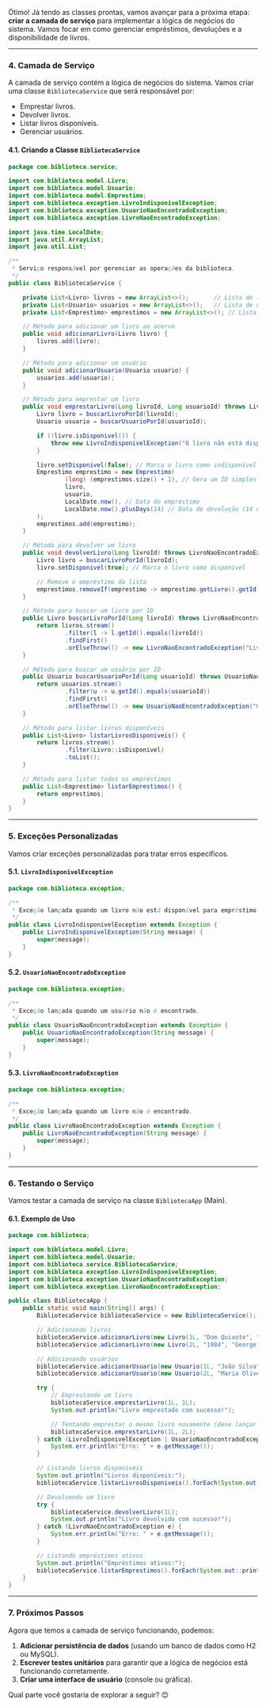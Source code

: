 Ótimo! Já tendo as classes prontas, vamos avançar para a próxima etapa: **criar a camada de serviço** para implementar a lógica de negócios do sistema. Vamos focar em como gerenciar empréstimos, devoluções e a disponibilidade de livros.

---

### **4. Camada de Serviço**
A camada de serviço contém a lógica de negócios do sistema. Vamos criar uma classe `BibliotecaService` que será responsável por:
- Emprestar livros.
- Devolver livros.
- Listar livros disponíveis.
- Gerenciar usuários.

#### **4.1. Criando a Classe `BibliotecaService`**

```java
package com.biblioteca.service;

import com.biblioteca.model.Livro;
import com.biblioteca.model.Usuario;
import com.biblioteca.model.Emprestimo;
import com.biblioteca.exception.LivroIndisponivelException;
import com.biblioteca.exception.UsuarioNaoEncontradoException;
import com.biblioteca.exception.LivroNaoEncontradoException;

import java.time.LocalDate;
import java.util.ArrayList;
import java.util.List;

/**
 * Serviço responsável por gerenciar as operações da biblioteca.
 */
public class BibliotecaService {

    private List<Livro> livros = new ArrayList<>();       // Lista de livros
    private List<Usuario> usuarios = new ArrayList<>();   // Lista de usuários
    private List<Emprestimo> emprestimos = new ArrayList<>(); // Lista de empréstimos

    // Método para adicionar um livro ao acervo
    public void adicionarLivro(Livro livro) {
        livros.add(livro);
    }

    // Método para adicionar um usuário
    public void adicionarUsuario(Usuario usuario) {
        usuarios.add(usuario);
    }

    // Método para emprestar um livro
    public void emprestarLivro(Long livroId, Long usuarioId) throws LivroIndisponivelException, UsuarioNaoEncontradoException, LivroNaoEncontradoException {
        Livro livro = buscarLivroPorId(livroId);
        Usuario usuario = buscarUsuarioPorId(usuarioId);

        if (!livro.isDisponivel()) {
            throw new LivroIndisponivelException("O livro não está disponível para empréstimo.");
        }

        livro.setDisponivel(false); // Marca o livro como indisponível
        Emprestimo emprestimo = new Emprestimo(
                (long) (emprestimos.size() + 1), // Gera um ID simples
                livro,
                usuario,
                LocalDate.now(), // Data do empréstimo
                LocalDate.now().plusDays(14) // Data de devolução (14 dias após o empréstimo)
        );
        emprestimos.add(emprestimo);
    }

    // Método para devolver um livro
    public void devolverLivro(Long livroId) throws LivroNaoEncontradoException {
        Livro livro = buscarLivroPorId(livroId);
        livro.setDisponivel(true); // Marca o livro como disponível

        // Remove o empréstimo da lista
        emprestimos.removeIf(emprestimo -> emprestimo.getLivro().getId().equals(livroId));
    }

    // Método para buscar um livro por ID
    public Livro buscarLivroPorId(Long livroId) throws LivroNaoEncontradoException {
        return livros.stream()
                .filter(l -> l.getId().equals(livroId))
                .findFirst()
                .orElseThrow(() -> new LivroNaoEncontradoException("Livro não encontrado."));
    }

    // Método para buscar um usuário por ID
    public Usuario buscarUsuarioPorId(Long usuarioId) throws UsuarioNaoEncontradoException {
        return usuarios.stream()
                .filter(u -> u.getId().equals(usuarioId))
                .findFirst()
                .orElseThrow(() -> new UsuarioNaoEncontradoException("Usuário não encontrado."));
    }

    // Método para listar livros disponíveis
    public List<Livro> listarLivrosDisponiveis() {
        return livros.stream()
                .filter(Livro::isDisponivel)
                .toList();
    }

    // Método para listar todos os empréstimos
    public List<Emprestimo> listarEmprestimos() {
        return emprestimos;
    }
}
```

---

### **5. Exceções Personalizadas**
Vamos criar exceções personalizadas para tratar erros específicos.

#### **5.1. `LivroIndisponivelException`**
```java
package com.biblioteca.exception;

/**
 * Exceção lançada quando um livro não está disponível para empréstimo.
 */
public class LivroIndisponivelException extends Exception {
    public LivroIndisponivelException(String message) {
        super(message);
    }
}
```

#### **5.2. `UsuarioNaoEncontradoException`**
```java
package com.biblioteca.exception;

/**
 * Exceção lançada quando um usuário não é encontrado.
 */
public class UsuarioNaoEncontradoException extends Exception {
    public UsuarioNaoEncontradoException(String message) {
        super(message);
    }
}
```

#### **5.3. `LivroNaoEncontradoException`**
```java
package com.biblioteca.exception;

/**
 * Exceção lançada quando um livro não é encontrado.
 */
public class LivroNaoEncontradoException extends Exception {
    public LivroNaoEncontradoException(String message) {
        super(message);
    }
}
```

---

### **6. Testando o Serviço**
Vamos testar a camada de serviço na classe `BibliotecaApp` (Main).

#### **6.1. Exemplo de Uso**
```java
package com.biblioteca;

import com.biblioteca.model.Livro;
import com.biblioteca.model.Usuario;
import com.biblioteca.service.BibliotecaService;
import com.biblioteca.exception.LivroIndisponivelException;
import com.biblioteca.exception.UsuarioNaoEncontradoException;
import com.biblioteca.exception.LivroNaoEncontradoException;

public class BibliotecaApp {
    public static void main(String[] args) {
        BibliotecaService bibliotecaService = new BibliotecaService();

        // Adicionando livros
        bibliotecaService.adicionarLivro(new Livro(1L, "Dom Quixote", "Miguel de Cervantes", "978-3-16-148410-0", true));
        bibliotecaService.adicionarLivro(new Livro(2L, "1984", "George Orwell", "978-0-452-28423-4", true));

        // Adicionando usuários
        bibliotecaService.adicionarUsuario(new Usuario(1L, "João Silva", "123.456.789-00", "joao@example.com"));
        bibliotecaService.adicionarUsuario(new Usuario(2L, "Maria Oliveira", "987.654.321-00", "maria@example.com"));

        try {
            // Emprestando um livro
            bibliotecaService.emprestarLivro(1L, 1L);
            System.out.println("Livro emprestado com sucesso!");

            // Tentando emprestar o mesmo livro novamente (deve lançar exceção)
            bibliotecaService.emprestarLivro(1L, 2L);
        } catch (LivroIndisponivelException | UsuarioNaoEncontradoException | LivroNaoEncontradoException e) {
            System.err.println("Erro: " + e.getMessage());
        }

        // Listando livros disponíveis
        System.out.println("Livros disponíveis:");
        bibliotecaService.listarLivrosDisponiveis().forEach(System.out::println);

        // Devolvendo um livro
        try {
            bibliotecaService.devolverLivro(1L);
            System.out.println("Livro devolvido com sucesso!");
        } catch (LivroNaoEncontradoException e) {
            System.err.println("Erro: " + e.getMessage());
        }

        // Listando empréstimos ativos
        System.out.println("Empréstimos ativos:");
        bibliotecaService.listarEmprestimos().forEach(System.out::println);
    }
}
```

---

### **7. Próximos Passos**
Agora que temos a camada de serviço funcionando, podemos:
1. **Adicionar persistência de dados** (usando um banco de dados como H2 ou MySQL).
2. **Escrever testes unitários** para garantir que a lógica de negócios está funcionando corretamente.
3. **Criar uma interface de usuário** (console ou gráfica).

Qual parte você gostaria de explorar a seguir? 😊